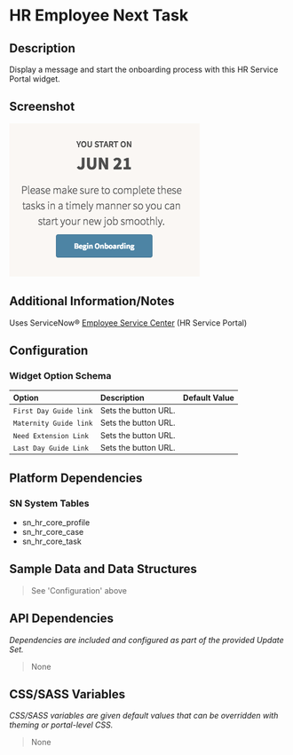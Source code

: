 # HR Employee Next Task

## Description

Display a message and start the onboarding process with this HR Service Portal widget.

## Screenshot

![HR Employee Next Task](../../images/hr-employee-next-task.png)

## Additional Information/Notes

Uses ServiceNow® [Employee Service Center](https://docs.servicenow.com/bundle/kingston-hr-service-delivery/page/product/human-resources/concept/c_UseTheHRSMPortal.html) (HR Service Portal)

## Configuration

### Widget Option Schema

| Option | Description | Default Value |
| :--- | :--- | :--- |
| `First Day Guide link` | Sets the button URL. |  |
| `Maternity Guide link` | Sets the button URL. |  |
| `Need Extension Link` | Sets the button URL. |  |
| `Last Day Guide Link` | Sets the button URL. |  |

## Platform Dependencies

### SN System Tables

* sn_hr_core_profile
* sn_hr_core_case
* sn_hr_core_task

## Sample Data and Data Structures

> See 'Configuration' above

## API Dependencies

*Dependencies are included and configured as part of the provided Update Set.*

> None

## CSS/SASS Variables

_CSS/SASS variables are given default values that can be overridden with theming or portal-level CSS._

> None